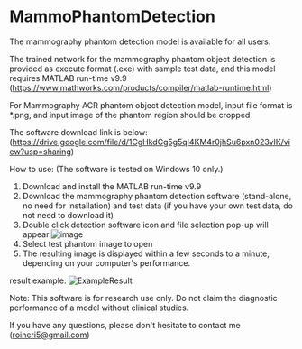 # MammoPhantomDetection

The mammography phantom detection model is available for all users.

The trained network for the mammography phantom object detection is provided as execute format (.exe) with sample test data,
and this model requires MATLAB run-time v9.9 (https://www.mathworks.com/products/compiler/matlab-runtime.html)

For Mammography ACR phantom object detection model, input file format is *.png, 
and input image of the phantom region should be cropped

The software download link is below:
(https://drive.google.com/file/d/1CgHkdCg5g5qI4KM4r0jhSu6pxn023vlK/view?usp=sharing)


How to use: (The software is tested on Windows 10 only.)
1. Download and install the MATLAB run-time v9.9
2. Download the mammography phantom detection software (stand-alone, no need for installation) and test data (if you have your own test data, do not need to download it)
3. Double click detection software icon and file selection pop-up will appear
![image](https://user-images.githubusercontent.com/20783747/159215867-6be0c0c7-cab2-48c2-95a5-0ef3904bcfdd.png)
4. Select test phantom image to open
5. The resulting image is displayed within a few seconds to a minute, depending on your computer's performance.

result example:
![ExampleResult](https://user-images.githubusercontent.com/20783747/158938150-6e1273f4-c2db-4f32-8d52-0db52ee7cb6c.png)

Note: This software is for research use only. Do not claim the diagnostic performance of a model without clinical studies.

If you have any questions, please don't hesitate to contact me (roineri5@gmail.com)

